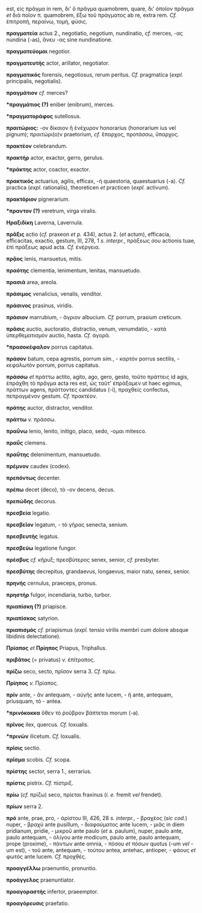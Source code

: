 est, εἰς πρᾶγμα in rem, δι' ὃ πρᾶγμα quamobrem, quare, δι' ὁποῖον
πρᾶγμα *et* διὰ ποῖον π. quamobrem, ἔξω τοῦ πράγματος ab re, extra
rem. *Cf.* ἐπιτροπή, περαίνω, τομή, φύσις.

**πραγματεία** actus 2., negotiatio, negotium, nundinatio, *cf.* merces,
-ας nundina (-as), ἄνευ -ας sine nundinatione.

**πραγματεύομαι** negotior.

**πραγματευτής** actor, arillator, negotiator.

**πραγματικός** forensis, negotiosus, rerum peritus. *Cf.* pragmatica
(*expl.* principalis, negotialis).

**πραγμάτιον** *cf.* merces?

**\*πραγμάτιος (?)** eniber (enibrum), merces.

**\*πραγματοράφος** sutellosus.

**πραιτώριος:** -ον δίκαιον ἢ ἐνέχυρον honorarius (honorarium ius vel
pignum); πραιτώρι(ο)ν praetorium, *cf.* ἔπαρχος, προτάσσω, ὕπαρχος.

**πρακτέον** celebrandum.

**πρακτήρ** actor, exactor, gerro, gerulus.

**\*πράκτης** actor, coactor, exactor.

**πρακτικός** actuarius, agilis, efficax, -ή quaestoria, quaestuarius
(-a). *Cf.* practica (*expl.* rationalis), theoreticen *et* practicen
(*expl.* activum).

**πρακτόριον** pignerarium.

**\*πραντον (?)** veretrum, virga viralis.

**Ηραξιδίκη** Laverna, Lavernula.

**πρᾶξις** actio (*cf.* praxeon *et p.* 434), actus 2. (*et* actum),
efficacia, efficacitas, exactio, gestum, III, 278, 1 *s. interpr.*,
πράξεως σου actionis tuae, ἐπὶ πράξεως apud acta. *Cf.* ἐνέργεια.

**πρᾷος** lenis, mansuetus, mitis.

**πραότης** clementia, lenimentum, lenitas, mansuetudo.

**πρασιά** area, areola.

**πράσιμος** venalicius, venalis, venditor.

**πράσινος** prasinus, viridis.

**πράσιον** marrubium, - ἄγριον albucium. *Cf.* porrum, prasium
creticum.

**πρᾶσις** auctio, auctoratio, distractio, venum, venumdatio, - κατὰ
ὑπερθεματισμόν auctio, hasta. *Cf.* ἀγορά.

**\*πρασοκέφαλον** porrus capitatus.

**πράσον** batum, cepa agrestis, porrum *sim.*, - καρτόν porrus
sectilis, - κεφαλωτόν porrum, porrus capitatus.

**πράσσω** *et* πράττω actito, agito, ago, gero, gesto, τοῦτο πράττεις
id agis, ἐπράχθη τὸ πρᾶγμα acta res est, ὡς ταῦτ' ἐπράξαμεν ut haec
egimus, πράττων agens, πράττοντες candidatus (-i), πραχθείς confectus,
πεπραγμένον gestum. *Cf.* πρακτέον.

**πράτης** auctor, distractor, venditor.

**πράττω** *v.* πράσσω.

**πραΰνω** lenio, lenito, initigo, placo, sedo, -ομαι mitesco.

**πραΰς** clemens.

**πραΰτης** delenimentum, mansuetudo.

**πρέμνον** caudex (codex).

**πρεπόντως** decenter.

**πρέπω** decet (deco), τὸ -ον decens, decus.

**πρεπώδης** decorus.

**πρεσβεία** legatio.

**πρεσβεῖον** legatum, - τὸ γῆρας senecta, senium.

**πρεσβευτής** legatus.

**πρεσβεύω** legatione fungor.

**πρέσβυς** *cf.* κῆρυξ; πρεσβύτερος senex, senior, *cf.* presbyter.

**πρεσβύτης** decrepitus, grandaevus, longaevus, maior natu, senex,
senior.

**πρηνής** cernulus, praeceps, pronus.

**πρηστήρ** fulgor, incendiaria, turbo, turbor.

**πριαπίσκη (?)** priapisce.

**πριαπίσκος** satyrion.

**πριαπισμός** *cf.* priapismus (*expl.* tensio virilis membri cum
dolore absque libidinis delectatione).

**Πρίαπος** *et* **Πρίηπος** Priapus, Triphallus.

**πριβᾶτος** (= privatus) *v.* ἐπίτροπος.

**πρίζω** seco, secto, πρῖσον serra 3. *Cf.* πρίω.

**Πρίηπος** *v.* Πρίαπος.

**πρίν** ante, - ἄν antequam, - αὐγῆς ante lucem, - ἤ ante, antequam,
priusquam, τὸ - antea.

**\*πρινόκοκκα** ὅθεν τὸ ῥοῦβρον βάπτεται morum (-a).

**πρῖνος** ilex, quercus. *Cf.* loxualis.

**\*πρινών** ilicetum. *Cf.* loxualis.

**πρῖσις** sectio.

**πρῖσμα** scobis. *Cf.* scopa.

**πρίστης** sector, serra 1., serrarius.

**πρίστις** pistrix. *Cf.* πίστριξ.

**πρίω** (*cf.* πρίζω) seco, πρίεται fraxinus (*i. e.* fremit *vel*
frendet).

**πρίων** serra 2.

**πρό** ante, prae, pro, - ἀρίστου III, 426, 28 *s. interpr.*, - βραχέος
(*sic cod.*) nuper, - βραχύ ante pusillum, - διαφαύματος ante lucem, -
μιᾶς in diem pridianum, pridie, - μικροῦ ante paulo (*et* a. paulum),
nuper, paulo ante, paulo antequam, - ὀλίγου ante modicum, paulo ante,
paulo antequam, prope (proxime), - πάντων ante omnia, - πόσου *et* πόσων
quotus (-um *vel* -um est), - τοῦ ante, antequam, - τούτου antea,
antehac, antioper, - φάους *et* φωτός ante lucem. *Cf.* προχθές.

**προαγγέλλω** praenuntio, pronuntio.

**προάγγελος** praenuntiator.

**προαγοραστής** infertor, praeemptor.

**προαγόρευσις** praefatio.
